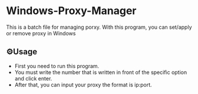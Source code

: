 # Windows-Proxy-Manager
This is a batch file for managing porxy. With this program, you can set/apply or remove proxy in Windows
## ⚙️Usage
- First you need to run this program.
- You must write the number that is written in front of the specific option and click enter.  
- After that, you can input your proxy the format is ip:port.
